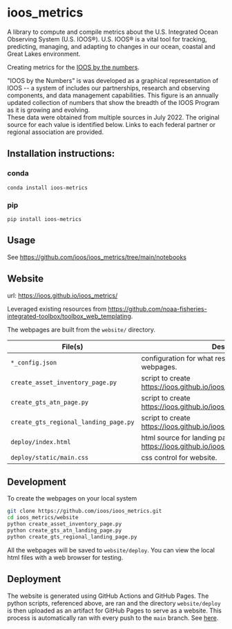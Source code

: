 # ioos_metrics

A library to compute and compile metrics about the U.S. Integrated Ocean Observing System (U.S. IOOS®). U.S. IOOS® is a vital tool for tracking, predicting, managing, and adapting to changes in our ocean, coastal and Great Lakes environment.  

Creating metrics for the [IOOS by the numbers](https://ioos.noaa.gov/about/ioos-by-the-numbers/).

"IOOS by the Numbers" is was developed as a graphical representation of IOOS  -- a system of includes our partnerships, research and observing components, and data management capabilities. 
This figure is an annually updated collection of numbers that show the breadth of the IOOS Program as it is growing and evolving.  
These data were obtained from multiple sources in July 2022. The original source for each value is identified below. 
Links to each federal partner or regional association are provided. 

## Installation instructions:

### conda
```
conda install ioos-metrics
```

### pip
```
pip install ioos-metrics
```

## Usage

See <https://github.com/ioos/ioos_metrics/tree/main/notebooks>

## Website

url: <https://ioos.github.io/ioos_metrics/>

Leveraged existing resources from <https://github.com/noaa-fisheries-integrated-toolbox/toolbox_web_templating>.

The webpages are built from the `website/` directory.

| File(s)                               | Description
|---------------------------------------|---------------------------------------------------------------
| `*_config.json`                       | configuration for what resources to present on the webpages.
| `create_asset_inventory_page.py`      | script to create https://ioos.github.io/ioos_metrics/asset_inventory.html
| `create_gts_atn_page.py`              | script to create https://ioos.github.io/ioos_metrics/gts_atn.html
| `create_gts_regional_landing_page.py` | script to create https://ioos.github.io/ioos_metrics/gts_regional.html
| `deploy/index.html`                   | html source for landing page https://ioos.github.io/ioos_metrics/index.html
| `deploy/static/main.css`              | css control for website.

## Development

To create the webpages on your local system
```bash
git clone https://github.com/ioos/ioos_metrics.git
cd ioos_metrics/website
python create_asset_inventory_page.py
python create_gts_atn_landing_page.py
python create_gts_regional_landing_page.py
```

All the webpages will be saved to `website/deploy`. You can view the local html files with a web browser for testing.

## Deployment

The website is generated using GitHub Actions and GitHub Pages. The python scripts, referenced above, are ran and the
directory `website/deploy` is then uploaded as an artifact for GitHub Pages to serve as a website.
This process is automatically ran with every push to the `main` branch. See [here](https://github.com/ioos/ioos_metrics/blob/main/.github/workflows/website_create_and_deploy.yml).
